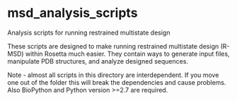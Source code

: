 # msd_analysis_scripts
Analysis scripts for running restrained multistate design

These scripts are designed to make running restrained multistate design (R-MSD) within Rosetta much easier. They contain ways to generate input files, manipulate PDB structures, and analyze designed sequences.

Note - almost all scripts in this directory are interdependent. If you move one out of the folder this will break the dependencies and cause problems. Also BioPython and Python version >=2.7 are required.

